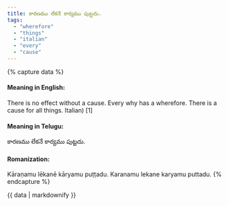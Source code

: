 ```yaml
---
title: కారణము లేకనే కార్యము పుట్టదు.
tags:
  - "wherefore"
  - "things"
  - "italian"
  - "every"
  - "cause"
---
```


{% capture data %}
#### Meaning in English:
There is no effect without a cause.
Every why has a wherefore.
There is a cause for all things. Italian) [1]

#### Meaning in Telugu:
కారణము లేకనే కార్యము పుట్టదు.

#### Romanization:
Kāraṇamu lēkanē kāryamu puṭṭadu.
Karanamu lekane karyamu puttadu.
{% endcapture %}

{{ data | markdownify }}

